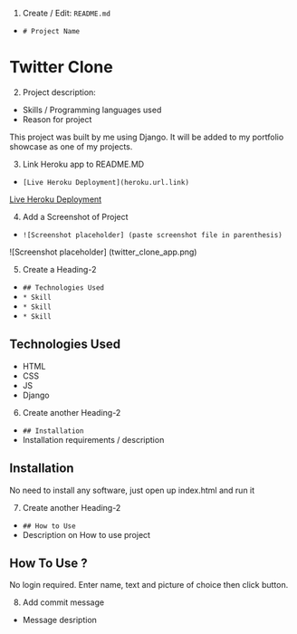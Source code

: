 1. Create / Edit: `README.md`
- `# Project Name`

# Twitter Clone

2. Project description:
- Skills / Programming languages used
- Reason for project

This project was built by me using Django. It will be added to my portfolio showcase as one of my projects.

3. Link Heroku app to README.MD
- `[Live Heroku Deployment](heroku.url.link)`

[Live Heroku Deployment](https://twitter-clone-horatio.herokuapp.com/)


4. Add a Screenshot of Project
- `![Screenshot placeholder] (paste screenshot file in parenthesis)`

![Screenshot placeholder] (twitter_clone_app.png)


5. Create a Heading-2
- `## Technologies Used`
- `* Skill`
- `* Skill`
- `* Skill`

## Technologies Used
* HTML
* CSS
* JS
* Django


6. Create another Heading-2
- `## Installation`
- Installation requirements / description

## Installation
No need to install any software, just open up index.html and run it


7. Create another Heading-2
- `## How to Use`
- Description on How to use project

## How To Use ?
No login required. Enter name, text and picture of choice then click button.


8. Add commit message
- Message desription